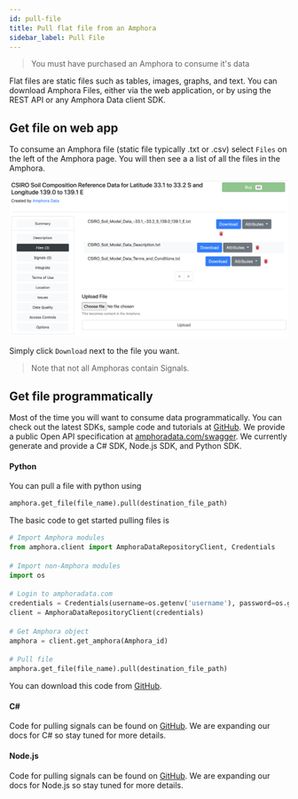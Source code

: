 ```yaml
---
id: pull-file
title: Pull flat file from an Amphora
sidebar_label: Pull File
---
```


> You must have purchased an Amphora to consume it's data

Flat files are static files such as tables, images, graphs, and text. You can download Amphora Files, either via the web application, or by using the REST API or any Amphora Data client SDK.

## Get file on web app

To consume an Amphora file (static file typically .txt or .csv) select `Files` on the left of the Amphora page. You will then see a a list of all the files in the Amphora.

![Flat file download](/img/add_file_amphora.png)

Simply click `Download` next to the file you want.

> Note that not all Amphoras contain Signals.

## Get file programmatically

Most of the time you will want to consume data programmatically. You can check out the latest SDKs, sample code and tutorials at [GitHub](https://github.com/amphoradata). We provide a public Open API specification at [amphoradata.com/swagger](https://beta.amphoradata.com/swagger/). We currently generate and provide a C# SDK, Node.js SDK, and Python SDK.

#### Python

You can pull a file with python using
```py
amphora.get_file(file_name).pull(destination_file_path)
```

The basic code to get started pulling files is
```py
# Import Amphora modules
from amphora.client import AmphoraDataRepositoryClient, Credentials

# Import non-Amphora modules
import os

# Login to amphoradata.com
credentials = Credentials(username=os.getenv('username'), password=os.getenv('password'))
client = AmphoraDataRepositoryClient(credentials)

# Get Amphora object
amphora = client.get_amphora(Amphora_id)

# Pull file
amphora.get_file(file_name).pull(destination_file_path)
```
You can download this code from [GitHub](https://github.com/amphoradata/samples/blob/master/generic_templates/Pull_a_file.py).

#### C#
Code for pulling signals can be found on [GitHub](https://github.com/amphoradata/dotnet-sdk/tree/master/sample). We are expanding our docs for C# so stay tuned for more details.

#### Node.js
Code for pulling signals can be found on [GitHub](https://github.com/amphoradata/nodejs-sdk/tree/master/samples). We are expanding our docs for Node.js so stay tuned for more details.
